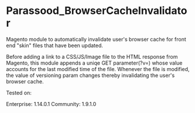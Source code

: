 # Parassood_BrowserCacheInvalidator
Magento module to automatically invalidate user's browser cache for front end "skin" files that have been updated.

Before adding a link to a CSS/JS/Image file to the HTML response from Magento, this module appends a uniqe GET parameter(?v=) whose value accounts for the last modified time of the file. Whenever the file is modified,  the value of versioning param changes thereby invalidating the user's browser cache.


Tested on:

Enterprise:  1.14.0.1
Community:   1.9.1.0
